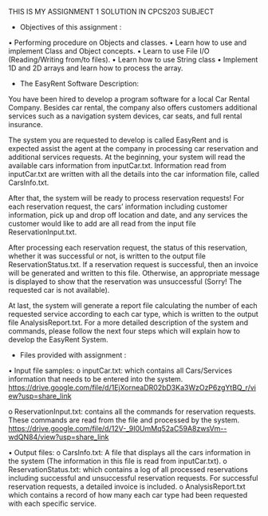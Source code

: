 THIS IS MY ASSIGNMENT 1 SOLUTION IN CPCS203 SUBJECT 

 - Objectives of this assignment :

• Performing procedure on Objects and classes.
• Learn how to use and implement Class and Object concepts.
• Learn to use File I/O (Reading/Writing from/to files).
• Learn how to use String class
• Implement 1D and 2D arrays and learn how to process the array.

 - The EasyRent Software Description: 

You have been hired to develop a program software for a local Car Rental Company. Besides car
rental, the company also offers customers additional services such as a navigation system devices,
car seats, and full rental insurance.

The system you are requested to develop is called EasyRent and is expected assist the agent at the
company in processing car reservation and additional services requests. At the beginning, your
system will read the available cars information from inputCar.txt. Information read from
inputCar.txt are written with all the details into the car information file, called CarsInfo.txt.

After that, the system will be ready to process reservation requests! For each reservation request,
the cars’ information including customer information, pick up and drop off location and date, and
any services the customer would like to add are all read from the input file ReservationInput.txt.

After processing each reservation request, the status of this reservation, whether it was successful
or not, is written to the output file ReservationStatus.txt. If a reservation request is successful,
then an invoice will be generated and written to this file. Otherwise, an appropriate message is
displayed to show that the reservation was unsuccessful (Sorry! The requested car is not available).

At last, the system will generate a report file calculating the number of each requested service
according to each car type, which is written to the output file AnalysisReport.txt.
For a more detailed description of the system and commands, please follow the next four steps
which will explain how to develop the EasyRent System.

 - Files provided with assignment :

• Input file samples:
o inputCar.txt: which contains all Cars/Services information that needs to be entered
into the system.
https://drive.google.com/file/d/1EjXorneaDR02bD3Ka3WzOzP6zgYtBQ_r/view?usp=share_link

o ReservationInput.txt: contains all the commands for reservation requests. These
commands are read from the file and processed by the system.
https://drive.google.com/file/d/12V-_9I0UmMq52aC59A8zwsVm--wdQN84/view?usp=share_link

• Output files:
o CarsInfo.txt: A file that displays all the cars information in the system (The
information in this file is read from inputCar.txt).
o ReservationStatus.txt: which contains a log of all processed reservations
including successful and unsuccessful reservation requests. For successful
reservation requests, a detailed invoice is included.
o AnalysisReport.txt which contains a record of how many each car type had been
requested with each specific service.

